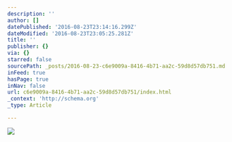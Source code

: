 ```yaml
---
description: ''
author: []
datePublished: '2016-08-23T23:14:16.299Z'
dateModified: '2016-08-23T23:05:25.281Z'
title: ''
publisher: {}
via: {}
starred: false
sourcePath: _posts/2016-08-23-c6e9009a-8416-4b71-aa2c-59d8d57db751.md
inFeed: true
hasPage: true
inNav: false
url: c6e9009a-8416-4b71-aa2c-59d8d57db751/index.html
_context: 'http://schema.org'
_type: Article

---
```

![](https://the-grid-user-content.s3-us-west-2.amazonaws.com/90e4fe50-b35f-4391-a692-b51c5d221b15.jpg)